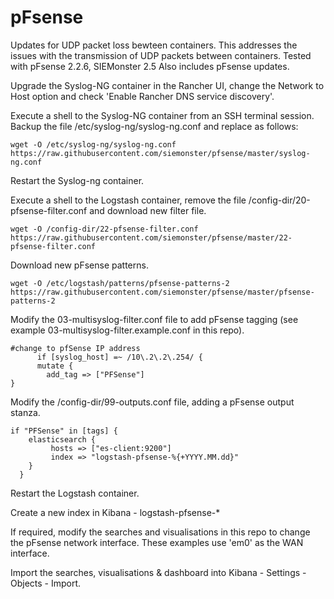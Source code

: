 # pFsense
Updates for UDP packet loss bewteen containers. This addresses the issues with the transmission of UDP packets between containers.
Tested with pFsense 2.2.6, SIEMonster 2.5
Also includes pFsense updates.

Upgrade the Syslog-NG container in the Rancher UI, change the Network to Host option and check 'Enable Rancher DNS service discovery'.

Execute a shell to the Syslog-NG container from an SSH terminal session.
Backup the file /etc/syslog-ng/syslog-ng.conf and replace as follows:
```
wget -O /etc/syslog-ng/syslog-ng.conf https://raw.githubusercontent.com/siemonster/pfsense/master/syslog-ng.conf

```
Restart the Syslog-ng container.

Execute a shell to the Logstash container, remove the file /config-dir/20-pfsense-filter.conf and download new filter file.
```
wget -O /config-dir/22-pfsense-filter.conf https://raw.githubusercontent.com/siemonster/pfsense/master/22-pfsense-filter.conf

```
Download new pFsense patterns.
```
wget -O /etc/logstash/patterns/pfsense-patterns-2 https://raw.githubusercontent.com/siemonster/pfsense/master/pfsense-patterns-2

```
Modify the 03-multisyslog-filter.conf file to add pFsense tagging (see example 03-multisyslog-filter.example.conf in this repo).

```
#change to pfSense IP address
      if [syslog_host] =~ /10\.2\.2\.254/ {
      mutate {
        add_tag => ["PFSense"]
}
```
Modify the /config-dir/99-outputs.conf file, adding a pFsense output stanza.
```
if "PFSense" in [tags] {
    elasticsearch {
         hosts => ["es-client:9200"]
         index => "logstash-pfsense-%{+YYYY.MM.dd}"
    }
  }
```
Restart the Logstash container.

Create a new index in Kibana - logstash-pfsense-*

If required, modify the searches and visualisations in this repo to change the pFsense network interface. These examples use 'em0' as the WAN interface.

Import the searches, visualisations & dashboard into Kibana - Settings - Objects - Import.
